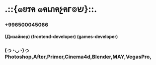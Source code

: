 # .::{๓ยรค ๓คเภคչคг๏ש}::.
### +996500045066
#### (Дизайнер) (frontend-developer) (games-developer)
### (っ◔◡◔)っ Photoshop,After,Primer,Cinema4d,Blender,MAY,VegasPro, 
##
